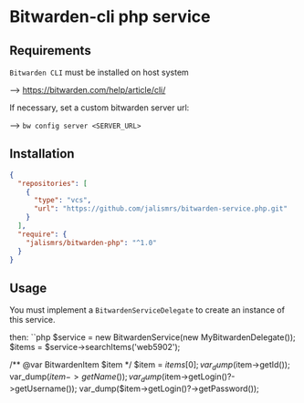 # Bitwarden-cli php service

## Requirements
`Bitwarden CLI` must be installed on host system

--> https://bitwarden.com/help/article/cli/

If necessary, set a custom bitwarden server url:

--> `bw config server <SERVER_URL>`

## Installation

```json
{
  "repositories": [
    {
      "type": "vcs",
      "url": "https://github.com/jalismrs/bitwarden-service.php.git"
    }
  ],
  "require": {
    "jalismrs/bitwarden-php": "^1.0"
  }
}
```

## Usage

You must implement a `BitwardenServiceDelegate` to create an instance of this service.

then:
``php
$service = new BitwardenService(new MyBitwardenDelegate());
$items = $service->searchItems('web5902');

/** @var BitwardenItem $item */
$item = $items[0];
var_dump($item->getId());
var_dump($item->getName());
var_dump($item->getLogin()?->getUsername());
var_dump($item->getLogin()?->getPassword());
```